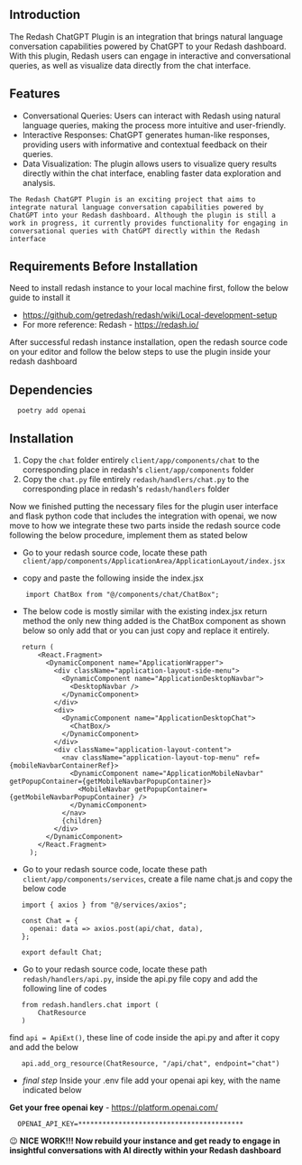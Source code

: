 ## Introduction

The Redash ChatGPT Plugin is an integration that brings natural language conversation capabilities powered by ChatGPT to your Redash dashboard. With this plugin, Redash users can engage in interactive and conversational queries, as well as visualize data directly from the chat interface.

## Features

* Conversational Queries: Users can interact with Redash using natural language queries, making the process more intuitive and user-friendly.
* Interactive Responses: ChatGPT generates human-like responses, providing users with informative and contextual feedback on their queries.
* Data Visualization: The plugin allows users to visualize query results directly within the chat interface, enabling faster data exploration and analysis.

`The Redash ChatGPT Plugin is an exciting project that aims to integrate natural language conversation capabilities powered by ChatGPT into your Redash dashboard. Although the plugin is still a work in progress, it currently provides functionality for engaging in conversational queries with ChatGPT directly within the Redash interface`

## Requirements Before Installation

Need to install redash instance to your local machine first, follow the below guide to install it

* https://github.com/getredash/redash/wiki/Local-development-setup
* For more reference: Redash - https://redash.io/

After successful redash instance installation, open the redash source code on your editor and follow the below steps to use the plugin inside your redash dashboard 

## Dependencies

``` 
  poetry add openai
```

## Installation

1. Copy the `chat` folder entirely `client/app/components/chat` to the corresponding place in redash's `client/app/components` folder
2. Copy the `chat.py` file entirely `redash/handlers/chat.py` to the corresponding place in redash's `redash/handlers` folder
   
Now we finished putting the necessary files for the plugin user interface and flask python code that includes the integration with openai, we now move to how we integrate these two parts inside the redash source code following the below procedure, implement them as stated below

* Go to your redash source code, locate these path `client/app/components/ApplicationArea/ApplicationLayout/index.jsx`

* copy and paste the following inside the index.jsx
  
```
    import ChatBox from "@/components/chat/ChatBox";
```

* The below code is mostly similar with the existing index.jsx return method the only new thing added is the ChatBox component as shown below so only add that or you can just copy and replace it entirely.

```
   return (
       <React.Fragment>
         <DynamicComponent name="ApplicationWrapper">
           <div className="application-layout-side-menu">
             <DynamicComponent name="ApplicationDesktopNavbar">
               <DesktopNavbar />
             </DynamicComponent>
           </div>
           <div>
             <DynamicComponent name="ApplicationDesktopChat">
               <ChatBox/>
             </DynamicComponent>
           </div>
           <div className="application-layout-content">
             <nav className="application-layout-top-menu" ref={mobileNavbarContainerRef}>
               <DynamicComponent name="ApplicationMobileNavbar" getPopupContainer={getMobileNavbarPopupContainer}>
                 <MobileNavbar getPopupContainer={getMobileNavbarPopupContainer} />
               </DynamicComponent>
             </nav>
             {children}
           </div>
         </DynamicComponent>
       </React.Fragment>
     );
```

* Go to your redash source code, locate these path `client/app/components/services`, create a file name chat.js and copy the below code

```
   import { axios } from "@/services/axios";
   
   const Chat = {
     openai: data => axios.post(api/chat, data),
   };
   
   export default Chat;
```

* Go to your redash source code, locate these path `redash/handlers/api.py`, inside the api.py file copy and add the following line of codes

```
   from redash.handlers.chat import (
       ChatResource
   )
```

find `api = ApiExt()`, these line of code inside the api.py and after it copy and add the below

```
   api.add_org_resource(ChatResource, "/api/chat", endpoint="chat")
```

* *final step* Inside your .env file add your openai api key, with the name indicated below

**Get your free openai key** - https://platform.openai.com/

``` 
  OPENAI_API_KEY=*****************************************
```



😉 **NICE WORK!!!
    Now rebuild your instance and get ready to engage in insightful conversations with AI directly within your Redash dashboard**
